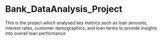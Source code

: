 # Bank_DataAnalysis_Project
This is the project which analysed key metrics such as loan amounts, interest rates, customer demographics, and loan terms to provide insights into overall loan performance
